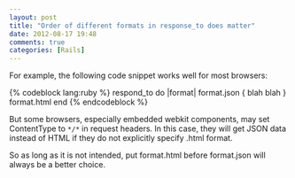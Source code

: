 ```yaml
---
layout: post
title: "Order of different formats in response_to does matter"
date: 2012-08-17 19:48
comments: true
categories: [Rails]
---
```


For example, the following code snippet works well for most browsers:

{% codeblock lang:ruby %}
respond_to do |format|
  format.json { blah blah }
  format.html
end
{% endcodeblock %}

But some browsers, especially embedded webkit components, may set ContentType to `*/*` in request headers. In this case, they will get JSON data instead of HTML if they do not explicitly specify .html format.

So as long as it is not intended, put format.html before format.json will always be a better choice.
